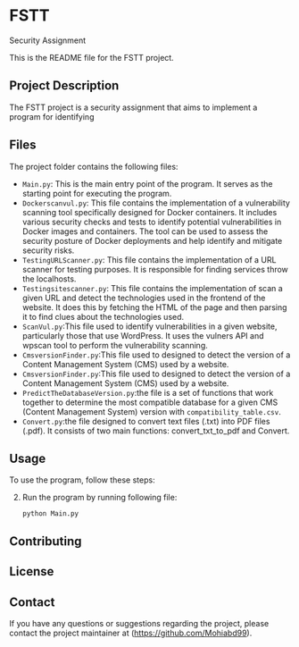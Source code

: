 # FSTT
Security Assignment

This is the README file for the FSTT project.

## Project Description

The FSTT project is a security assignment that aims to implement a program for identifying 

## Files

The project folder contains the following files:

- `Main.py`: This is the main entry point of the program. It serves as the starting point for executing the program.
- `Dockerscanvul.py`: This file contains the implementation of a vulnerability scanning tool specifically designed for Docker containers. It includes various security checks and tests to identify potential vulnerabilities in Docker images and containers. The tool can be used to assess the security posture of Docker deployments and help identify and mitigate security risks.
- `TestingURLScanner.py`: This file contains the implementation of a URL scanner for testing purposes. It is responsible for finding services throw the localhosts.
- `Testingsitescanner.py`: This file contains the implementation of scan a given URL and detect the technologies used in the frontend of the website. It does this by fetching the HTML of the page and then parsing it to find clues about the technologies used.
- `ScanVul.py`:This file  used to identify vulnerabilities in a given website, particularly those that use WordPress. It uses the vulners API and wpscan tool to perform the vulnerability scanning.
- `CmsversionFinder.py`:This file  used to designed to detect the version of a Content Management System (CMS) used by a website.
- `CmsversionFinder.py`:This file  used to designed to detect the version of a Content Management System (CMS) used by a website.
- `PredictTheDatabaseVersion.py`:the file is a set of functions that work together to determine the most compatible database for a given CMS (Content Management System) version with `compatibility_table.csv`.
- `Convert.py`:the file designed to convert text files (.txt) into PDF files (.pdf). It consists of two main functions: convert_txt_to_pdf and Convert.
## Usage

To use the program, follow these steps:



2. Run the program by running following file:
    ```
    python Main.py
    ```


## Contributing


## License


## Contact

If you have any questions or suggestions regarding the project, please contact the project maintainer at (https://github.com/Mohiabd99).